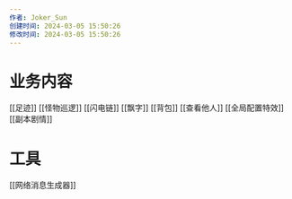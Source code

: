 ```yaml
---
作者: Joker_Sun
创建时间: 2024-03-05 15:50:26
修改时间: 2024-03-05 15:50:26 
--- 
```


# 业务内容
[[足迹]]
[[怪物巡逻]]
[[闪电链]]
[[飘字]]
[[背包]]
[[查看他人]]
[[全局配置特效]]
[[副本剧情]]

# 工具
[[网络消息生成器]]